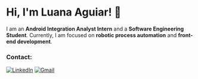 # Hi, I'm Luana Aguiar! 👋

I am an **Android Integration Analyst Intern** and a **Software Engineering Student**. Currently, I am focused on **robotic process automation** and **front-end development**.

### Contact:
[![LinkedIn](https://img.shields.io/badge/-LinkedIn-0077B5?style=flat&logo=linkedin&logoColor=white)](https://www.linkedin.com/in/laguiarswe/) [![Gmail](https://img.shields.io/badge/-Gmail-D14836?style=flat&logo=gmail&logoColor=white)](mailto:luana.aguiar2506@gmail.com)
